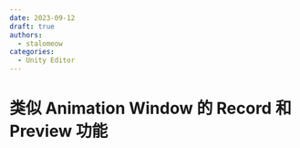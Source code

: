 ```yaml
---
date: 2023-09-12
draft: true
authors:
  - stalomeow
categories:
  - Unity Editor
---
```


# 类似 Animation Window 的 Record 和 Preview 功能

<!-- more -->
